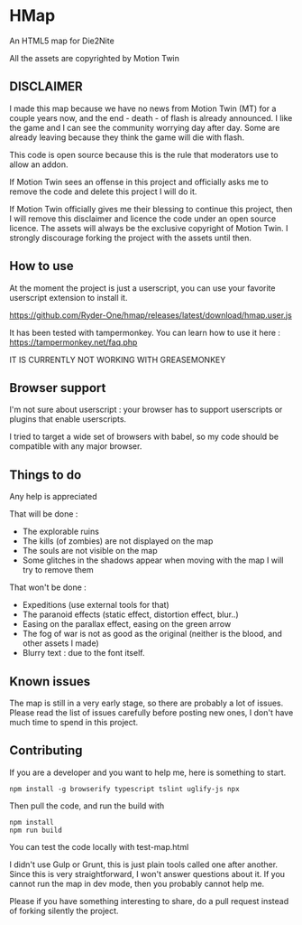 # HMap 

An HTML5 map for Die2Nite

All the assets are copyrighted by Motion Twin

## DISCLAIMER

I made this map because we have no news from Motion Twin (MT) for a couple years now, and the end - death - of flash
is already announced. I like the game and I can see the community worrying day after day. Some are already leaving because 
they think the game will die with flash.

This code is open source because this is the rule that moderators use to allow an addon.

If Motion Twin sees an offense in this project and officially asks me to remove the code and delete this project I will do it.

If Motion Twin officially gives me their blessing to continue this project, then I will remove this disclaimer and licence 
the code under an open source licence. The assets will always be the exclusive copyright of Motion Twin. I strongly discourage 
forking the project with the assets until then.

## How to use
 
At the moment the project is just a userscript, you can use your favorite userscript extension to install it.
 
https://github.com/Ryder-One/hmap/releases/latest/download/hmap.user.js
 
It has been tested with tampermonkey. You can learn how to use it here : https://tampermonkey.net/faq.php

IT IS CURRENTLY NOT WORKING WITH GREASEMONKEY

## Browser support

I'm not sure about userscript : your browser has to support userscripts or plugins that enable userscripts.

I tried to target a wide set of browsers with babel, so my code should be compatible with any major browser.
  
## Things to do

Any help is appreciated 

That will be done :

  * The explorable ruins
  * The kills (of zombies) are not displayed on the map
  * The souls are not visible on the map
  * Some glitches in the shadows appear when moving with the map I will try to remove them
 
That won't be done :

  * Expeditions (use external tools for that)
  * The paranoid effects (static effect, distortion effect, blur..)
  * Easing on the parallax effect, easing on the green arrow
  * The fog of war is not as good as the original (neither is the blood, and other assets I made)
  * Blurry text : due to the font itself.
  
## Known issues

The map is still in a very early stage, so there are probably a lot of issues. Please read the list of issues carefully before posting new ones, I don't have much time to spend in this project.
 
## Contributing
 
If you are a developer and you want to help me, here is something to start.
 
```
npm install -g browserify typescript tslint uglify-js npx
```

Then pull the code, and run the build with 

```
npm install
npm run build
```

You can test the code locally with test-map.html

I didn't use Gulp or Grunt, this is just plain tools called one after another. Since this is very straightforward, I won't answer questions about it. If you cannot run the map in dev mode, then you probably cannot help me.

Please if you have something interesting to share, do a pull request instead of forking silently the project. 
